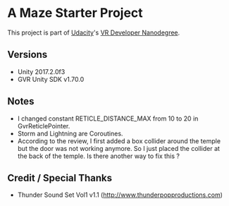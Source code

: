 # A Maze Starter Project

This project is part of [Udacity](https://www.udacity.com "Udacity - Be in demand")'s [VR Developer Nanodegree](https://www.udacity.com/course/vr-developer-nanodegree--nd017).

## Versions
- Unity 2017.2.0f3
- GVR Unity SDK v1.70.0

## Notes
- I changed constant RETICLE_DISTANCE_MAX from 10 to 20 in GvrReticlePointer.
- Storm and Lightning are Coroutines.
- According to the review, I first added a box collider around the temple but the door was not working anymore. So I just placed the collider at the back of the temple. Is there another way to fix this ?

## Credit / Special Thanks
- Thunder Sound Set Vol1 v1.1 (http://www.thunderpopproductions.com)
